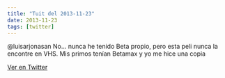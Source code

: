 ```yaml
---
title: "Tuit del 2013-11-23"
date: 2013-11-23
tags: [twitter]
---
```


@luisarjonasan No... nunca he tenido Beta propio, pero esta peli nunca la encontre en VHS. Mis primos tenían Betamax y yo me hice una copia



[Ver en Twitter](https://twitter.com/i/web/status/404195149133012993)
